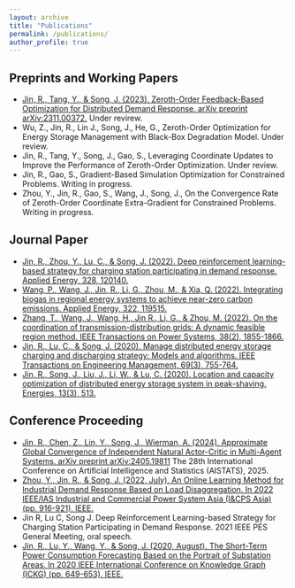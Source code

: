 ```yaml
---
layout: archive
title: "Publications"
permalink: /publications/
author_profile: true
---
```

<!--
{% if author.googlescholar %}
  You can also find my articles on <u><a href="{{author.googlescholar}}">my Google Scholar profile</a>.</u>
{% endif %}

{% include base_path %}

{% for post in site.publications reversed %}
  {% include archive-single.html %}
{% endfor %}

-->
## Preprints and Working Papers
* [Jin, R., Tang, Y., & Song, J. (2023). Zeroth-Order Feedback-Based Optimization for Distributed Demand Response. arXiv preprint arXiv:2311.00372.](https://arxiv.org/abs/2311.00372) Under revirew.
* Wu, Z., Jin, R., Lin J., Song, J., He, G., Zeroth-Order Optimization for Energy Storage Management with Black-Box Degradation Model. Under review.
* Jin, R., Tang, Y., Song, J., Gao, S., Leveraging Coordinate Updates to Improve the Performance of Zeroth-Order Optimization. Under review.
* Jin, R., Gao, S., Gradient-Based Simulation Optimization for Constrained Problems. Writing in progress.
* Zhou, Y., Jin, R., Gao, S., Wang, J., Song, J., On the Convergence Rate of Zeroth-Order Coordinate Extra-Gradient for Constrained Problems. Writing in progress.


## Journal Paper
* [Jin, R., Zhou, Y., Lu, C., & Song, J. (2022). Deep reinforcement learning-based strategy for charging station participating in demand response. Applied Energy, 328, 120140.](https://www.sciencedirect.com/science/article/pii/S0306261922013976?casa_token=L57P-gkEyQQAAAAA:0MT07F7KBw0nD44qovmA3ttw67dHqLZHuOBfTe-Bbb7U_-yxckeVjWS9TxLxAZLJMqYOef5M)
* [Wang, P., Wang, J., Jin, R., Li, G., Zhou, M., & Xia, Q. (2022). Integrating biogas in regional energy systems to achieve near-zero carbon emissions. Applied Energy, 322, 119515.](https://www.sciencedirect.com/science/article/abs/pii/S0306261922008364)
* [Zhang, T., Wang, J., Wang, H., Jin R., Li, G., & Zhou, M. (2022). On the coordination of transmission-distribution grids: A dynamic feasible region method. IEEE Transactions on Power Systems, 38(2), 1855-1866.](https://ieeexplore.ieee.org/abstract/document/9852714?casa_token=gfCtJmKDqSEAAAAA:7OrqfopSEH54R2bKU7mHI0wIV1EmmvKLfRnKuemgwrHRzdc_fkxcYk3vpPKUk8fyVgCSV4Y)
* [Jin, R., Lu, C., & Song, J. (2020). Manage distributed energy storage charging and discharging strategy: Models and algorithms. IEEE Transactions on Engineering Management, 69(3), 755-764.](https://ieeexplore.ieee.org/abstract/document/9160967?casa_token=x7UGOYnuYtoAAAAA:HWLlTMT5ucoiLkCO8OCMJHTAvxJH-faN7KAmnXFhcVxXNYtdJi65qXvmmsZ_IRFuIJxbFe0)
* [Jin, R., Song, J., Liu, J., Li, W., & Lu, C. (2020). Location and capacity optimization of distributed energy storage system in peak-shaving. Energies, 13(3), 513.](https://www.mdpi.com/1996-1073/13/3/513)


## Conference Proceeding
* [Jin, R., Chen, Z., Lin, Y., Song, J., Wierman, A. (2024). Approximate Global Convergence of Independent Natural Actor-Critic in Multi-Agent Systems. arXiv preprint arXiv:2405.19811](https://arxiv.org/abs/2405.19811) The 28th International Conference on Artificial Intelligence and Statistics (AISTATS), 2025.
* [Zhou, Y., Jin, R., & Song, J. (2022, July). An Online Learning Method for Industrial Demand Response Based on Load Disaggregation. In 2022 IEEE/IAS Industrial and Commercial Power System Asia (I&CPS Asia) (pp. 916-921). IEEE.](https://ieeexplore.ieee.org/abstract/document/9949833?casa_token=4Heu5o8irX4AAAAA:swNwIuRJ_dmPuwYu0lKnjMhj2BqnlkhZbB1yF4F1_whPGQ98RYJA_QejkwtGMylu0e4NRIc)
* Jin R, Lu C, Song J. Deep Reinforcement Learning-based Strategy for Charging Station Participating in Demand Response. 2021 IEEE PES General Meeting, oral speech.
* [Jin, R., Lu, Y., Wang, Y., & Song, J. (2020, August). The Short-Term Power Consumption Forecasting Based on the Portrait of Substation Areas. In 2020 IEEE International Conference on Knowledge Graph (ICKG) (pp. 649-653). IEEE.](https://ieeexplore.ieee.org/document/9194534)
